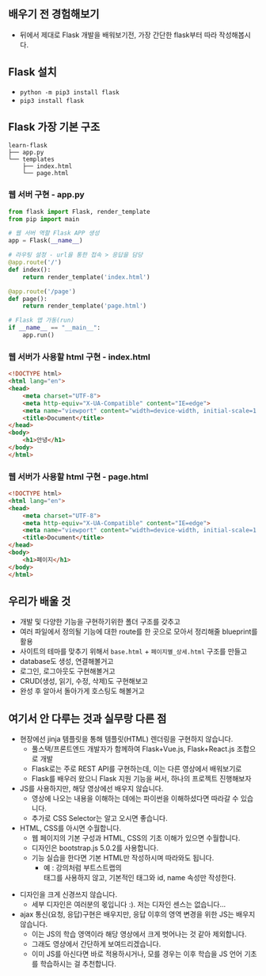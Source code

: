 ## 배우기 전 경험해보기
- 뒤에서 제대로 Flask 개발을 배워보기전, 가장 간단한 flask부터 따라 작성해봅시다.

## Flask 설치
- `python -m pip3 install flask`
- `pip3 install flask`

## Flask 가장 기본 구조
```
learn-flask
├── app.py
└── templates
    ├── index.html
    └── page.html
```

### 웹 서버 구현 - app.py
```python
from flask import Flask, render_template
from pip import main

# 웹 서버 역할 Flask APP 생성
app = Flask(__name__)

# 라우팅 설정 - url을 통한 접속 > 응답을 담당
@app.route('/')
def index():
    return render_template('index.html')

@app.route('/page')
def page():
    return render_template('page.html')

# Flask 앱 가동(run)
if __name__ == "__main__":
    app.run()
```

### 웹 서버가 사용할 html 구현 - index.html
```html
<!DOCTYPE html>
<html lang="en">
<head>
    <meta charset="UTF-8">
    <meta http-equiv="X-UA-Compatible" content="IE=edge">
    <meta name="viewport" content="width=device-width, initial-scale=1.0">
    <title>Document</title>
</head>
<body>
    <h1>안녕</h1>
</body>
</html>
```

### 웹 서버가 사용할 html 구현 - page.html
```html
<!DOCTYPE html>
<html lang="en">
<head>
    <meta charset="UTF-8">
    <meta http-equiv="X-UA-Compatible" content="IE=edge">
    <meta name="viewport" content="width=device-width, initial-scale=1.0">
    <title>Document</title>
</head>
<body>
    <h1>페이지</h1>
</body>
</html>
```

## 우리가 배울 것
- 개발 및 다양한 기능을 구현하기위한 폴더 구조를 갖추고
- 여러 파일에서 정의될 기능에 대한 route를 한 곳으로 모아서 정리해줄 blueprint를 활용
- 사이트의 테마를 맞추기 위해서 `base.html` + `페이지별_상세.html` 구조를 만들고
- database도 생성, 연결해볼거고
- 로그인, 로그아웃도 구현해볼거고
- CRUD(생성, 읽기, 수정, 삭제)도 구현해보고
- 완성 후 알아서 돌아가게 호스팅도 해볼거고 

## 여기서 안 다루는 것과 실무랑 다른 점
- 현장에선 jinja 템플릿을 통해 템플릿(HTML) 렌더링을 구현하지 않습니다.
    - 풀스택/프론트엔드 개발자가 함께하여 Flask+Vue.js, Flask+React.js 조합으로 개발
    - Flask로는 주로 REST API를 구현하는데, 이는 다른 영상에서 배워보기로
    - Flask를 배우러 왔으니 Flask 지원 기능을 써서, 하나의 프로젝트 진행해보자
- JS를 사용하지만, 해당 영상에선 배우지 않습니다.
    - 영상에 나오는 내용을 이해하는 데에는 파이썬을 이해하셨다면 따라갈 수 있습니다.
    - 추가로 CSS Selector는 알고 오시면 좋습니다.
- HTML, CSS를 아시면 수월합니다.
    - 웹 페이지의 기본 구성과 HTML, CSS의 기초 이해가 있으면 수월합니다.
    - 디자인은 bootstrap.js 5.0.2를 사용합니다.
    - 기능 실습을 한다면 기본 HTML만 작성하시며 따라와도 됩니다.
        - 예 : 강의처럼 부트스트랩의 <form> 태그를 사용하지 않고, 기본적인 <form>태그와 id, name 속성만 작성한다.
- 디자인을 크게 신경쓰지 않습니다.
    - 세부 디자인은 여러분의 몫입니다 :). 저는 디자인 센스는 없습니다...
- ajax 통신(요청, 응답)구현은 배우지만, 응답 이후의 영역 변경을 위한 JS는 배우지 않습니다.
    - 이는 JS의 학습 영역이라 해당 영상에서 크게 벗어나는 것 같아 제외합니다.
    - 그래도 영상에서 간단하게 보여드리겠습니다.
    - 이미 JS를 아신다면 바로 적용하시거나, 모를 경우는 이후 학습을 JS 언어 기초를 학습하시는 걸 추천합니다.